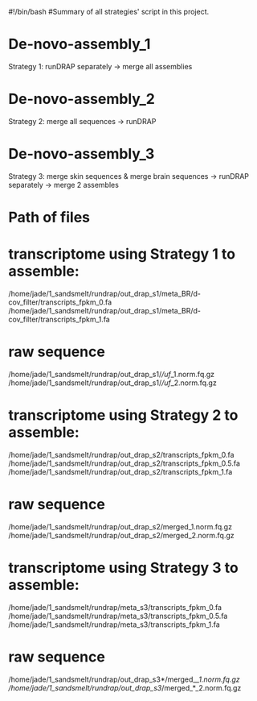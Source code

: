 #!/bin/bash
#Summary of all strategies' script in this project. 

# De-novo-assembly_1
Strategy 1: runDRAP separately -> merge all assemblies

# De-novo-assembly_2
Strategy 2: merge all sequences -> runDRAP

# De-novo-assembly_3
Strategy 3: merge skin sequences &amp; merge brain sequences -> runDRAP separately -> merge 2 assembles

# Path of files
# transcriptome using Strategy 1 to assemble: 
/home/jade/1_sandsmelt/rundrap/out_drap_s1/meta_BR/d-cov_filter/transcripts_fpkm_0.fa
/home/jade/1_sandsmelt/rundrap/out_drap_s1/meta_BR/d-cov_filter/transcripts_fpkm_1.fa
# raw sequence
/home/jade/1_sandsmelt/rundrap/out_drap_s1/*/uf*_1.norm.fq.gz
/home/jade/1_sandsmelt/rundrap/out_drap_s1/*/uf*_2.norm.fq.gz

# transcriptome using Strategy 2 to assemble: 
/home/jade/1_sandsmelt/rundrap/out_drap_s2/transcripts_fpkm_0.fa
/home/jade/1_sandsmelt/rundrap/out_drap_s2/transcripts_fpkm_0.5.fa
/home/jade/1_sandsmelt/rundrap/out_drap_s2/transcripts_fpkm_1.fa

# raw sequence
/home/jade/1_sandsmelt/rundrap/out_drap_s2/merged_1.norm.fq.gz
/home/jade/1_sandsmelt/rundrap/out_drap_s2/merged_2.norm.fq.gz

# transcriptome using Strategy 3 to assemble: 
/home/jade/1_sandsmelt/rundrap/meta_s3/transcripts_fpkm_0.fa
/home/jade/1_sandsmelt/rundrap/meta_s3/transcripts_fpkm_0.5.fa
/home/jade/1_sandsmelt/rundrap/meta_s3/transcripts_fpkm_1.fa

# raw sequence
/home/jade/1_sandsmelt/rundrap/out_drap_s3*/merged_*_1.norm.fq.gz
/home/jade/1_sandsmelt/rundrap/out_drap_s3*/merged_*_2.norm.fq.gz

